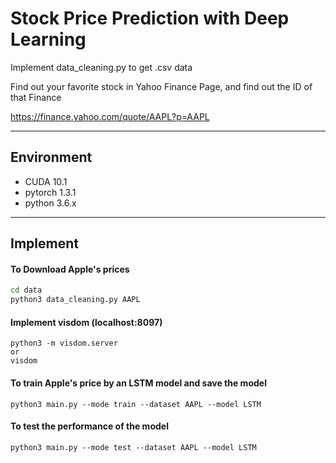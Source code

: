 # Stock Price Prediction with Deep Learning

Implement data_cleaning.py to get .csv data

Find out your favorite stock in Yahoo Finance Page, and find out the ID of that Finance

https://finance.yahoo.com/quote/AAPL?p=AAPL

<hr/>

## Environment

- CUDA 10.1
- pytorch 1.3.1
- python 3.6.x

<hr/>

## Implement

#### **To Download Apple's prices**
```bash
cd data
python3 data_cleaning.py AAPL
```

#### **Implement visdom (localhost:8097)**
```
python3 -m visdom.server
or
visdom
```

#### **To train Apple's price by an LSTM model and save the model**
```
python3 main.py --mode train --dataset AAPL --model LSTM
```

#### **To test the performance of the model**
```
python3 main.py --mode test --dataset AAPL --model LSTM
```
